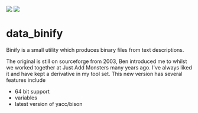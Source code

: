 ![](https://github.com/DeanoC/data_binify/Build/badge.svg)
![](https://github.com/DeanoC/data_binify/Test/badge.svg)


# data_binify
Binify is a small utility which produces binary files from text descriptions.

The original is still on sourceforge from 2003, Ben introduced me to whilst we worked together at Just Add Monsters many years ago. I've always liked it and have kept a derivative in my tool set.
This new version has several features include
* 64 bit support
* variables
* latest version of yacc/bison

